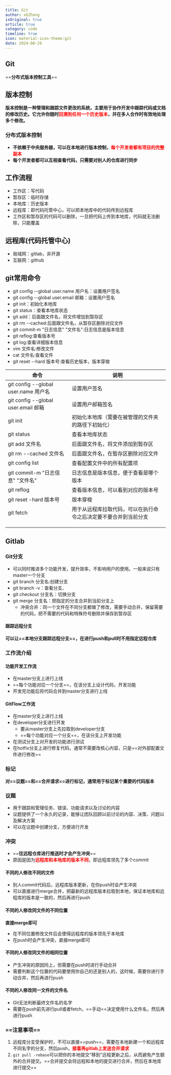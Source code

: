```yaml
---
title: Git
author: xbZhong
isOriginal: true
article: true
category: code
timeline: true
icon: material-icon-theme:git
date: 2024-08-29
---
```

## Git

==**分布式版本控制工具**==

## 版本控制

**版本控制是一种管理和跟踪文件更改的系统，主要用于协作开发中跟踪代码或文档的修改历史。它允许你随时<strong style = 'color :Red'>回溯到任何一个历史版本</strong>，并在多人合作时有效地处理多个修改。**


### 分布式版本控制
- **不依赖于中央服务器，可以在本地进行版本控制，<strong style='color:Red'>每个开发者都有项目的完整副本</strong>**
- **每个开发者都可以互相查看代码，只需要对别人的仓库进行同步**

## 工作流程
* 工作区：写代码
* 暂存区：临时存储
* 本地库：历史版本
* 远程库：即代码托管中心，可以把本地库中的代码传到远程库
* 工作区和暂存区的代码可以删除，一旦把代码上传到本地库，代码就无法删除，只能覆盖

## 远程库(代码托管中心)
* 局域网：gitlab，非开源
* 互联网：github

## git常用命令
* git config --global user.name 用户名：设置用户签名
* git config --global user.email 邮箱：设置用户签名
* git init：初始化本地库
* git status：查看本地库状态
* git add：后面跟文件名，将文件增加到暂存区
* git rm --cached:后面跟文件名，从暂存区删除对应文件
* git commit-m "日志信息" "文件名":日志信息是版本信息
* git reflog:查看版本号
* git log:查看详细版本信息
* vim 文件名:修改文件
* cat 文件名:查看文件
* git reset --hard 版本号:查看历史版本，版本穿梭

| 命令                                 | 说明                                                         |
| ------------------------------------ | ------------------------------------------------------------ |
| git config --global user.name 用户名 | 设置用户签名                                                 |
| git config --global user.email 邮箱  | 设置用户邮箱签名                                             |
| git init                             | 初始化本地库（需要在被管理的文件夹的路径下初始化）           |
| git status                           | 查看本地库状态                                               |
| git add 文件名                       | 后面跟文件名，将文件添加到暂存区                             |
| git rm --cached 文件名               | 后面跟文件名，在暂存区删除对应文件                           |
| git config list                      | 查看配置文件中的所有配置项                                   |
| git commit-m "日志信息" "文件名"     | 日志信息是版本信息，便于查看是哪个版本                       |
| git reflog                           | 查看版本信息，可以看到对应的版本号                           |
| git reset -hard 版本号               | 版本穿梭                                                     |
| git fetch                            | 用于从远程库拉取代码，可以在执行命令之后决定要不要合并到当前分支 |
|                                      |                                                              |
|                                      |                                                              |
|                                      |                                                              |





## Gitlab

### Git分支

* 可以同时推进多个功能开发，提升效率，不影响用户的使用。一般来说只有master一个分支
* git branch 分支名:创建分支
* git branch -v：查看分支、
* git checkout 分支名：切换分支
* git merge 分支名：把指定的分支合并到当前分支上
  * 冲突合并：同一个文件在不同分支都做了修改，需要手动合并，保留需要的代码，把不需要的代码和特殊符号删除并保存到暂存区

#### 跟踪远程分支

**可以让==本地分支跟踪远程分支==，在进行push和pull时不用指定远程仓库**

### 工作流介绍

#### 功能开发工作流

- 在master分支上进行上线
- ==每个功能对应一个分支==，在该分支上设计代码，开发功能
- 开发完功能后将代码合并到master分支进行上线

#### GitFlow工作流

- 在master分支上进行上线
- 在developer分支进行开发
  - 要从master分支上先拉取到developer分支
  - ==每个功能对应一个分支==，在该分支上开发功能
- 在测试分支上对开发的功能进行测试
- 在hotfix分支上进行修复代码，通常不需要改核心内容，只是==对外部配置文件进行修改==

### 标记

**对==议题==和==合并请求==进行标记，通常用于标记某个重要的代码版本**

### 议题

- 用于跟踪和管理任务、错误、功能请求以及讨论的内容
- 议题提供了一个永久的记录，能够让团队回顾以前讨论的内容、决策、问题以及解决方案
- 可以在议题中创建分支，方便进行开发

### 冲突

- ==**往远程仓库进行推送时才会产生冲突**==
- 原因是因为<strong style='color:red'>远程库和本地库的版本不同</strong>，即远程库领先了多个commit

#### 不同的人修改不同的文件

- 别人commit代码后，远程库版本更新，在你push时会产生冲突
- 可以直接进行merge合并，把最新的远程库版本拉取到本地，保证本地库和远程库的版本是一致的，然后再进行push

#### 不同的人修改同文件的不同位置

**直接merge即可**

- 在不同位置修改文件后会使得远程库的版本领先于本地库
- 在push时会产生冲突，直接merge即可

#### 不同的人修改同文件的相同位置

- 产生冲突的原因同上，但需要在push时进行手动合并
- 需要判断这个位置的代码要使用你自己的还是别人的，这时候，需要你进行手动合并，然后再进行push

#### 不同的人修改同一文件的文件名

- Git无法判断最终文件名的名字
- 需要在push前先进行pull或者fetch，==手动==决定使用什么文件名，然后再进行push

### ==注意事项==

1. 远程库分支受保护时，不可以直接==push==，需要在本地新建一个和远程库不同名字的分支，然后push，<strong style = 'color:Red'>接着再gitlab上发送合并请求</strong>
2. `git pull -rebase`可以把你的本地提交“移到”远程更新之后，从而避免产生额外的合并提交。==合并提交会将远程和本地的提交进行合并，然后在本地库进行提交==
